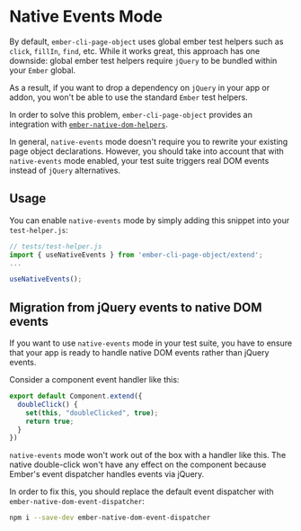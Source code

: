 # Native Events Mode

By default, `ember-cli-page-object` uses global ember test helpers such as `click`, `fillIn`, `find`, etc.
While it works great, this approach has one downside: global ember test helpers require `jQuery` to be bundled within your `Ember` global.

As a result, if you want to drop a dependency on `jQuery` in your app or addon, you won't be able to use the standard `Ember` test helpers.

In order to solve this problem, `ember-cli-page-object` provides an integration with [`ember-native-dom-helpers`](https://github.com/cibernox/ember-native-dom-helpers).

In general, `native-events` mode doesn't require you to rewrite your existing page object declarations. However, you should take into account that with `native-events` mode enabled, your test suite triggers real DOM events instead of `jQuery` alternatives.

## Usage

You can enable `native-events` mode by simply adding this snippet into your `test-helper.js`:

```js
// tests/test-helper.js
import { useNativeEvents } from 'ember-cli-page-object/extend';
...

useNativeEvents();
```

## Migration from jQuery events to native DOM events

If you want to use `native-events` mode in your test suite, you have to ensure that your app is ready to handle native DOM events rather than jQuery events.

Consider a component event handler like this:

```js
export default Component.extend({
  doubleClick() {
    set(this, "doubleClicked", true);
    return true;
  }
})
```

`native-events` mode won't work out of the box with a handler like this. The native double-click won't have any effect on the component because Ember's event dispatcher handles events via jQuery.

In order to fix this, you should replace the default event dispatcher with `ember-native-dom-event-dispatcher`:

```sh
npm i --save-dev ember-native-dom-event-dispatcher
```